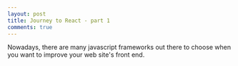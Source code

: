 ```yaml
---
layout: post
title: Journey to React - part 1
comments: true
---
```


Nowadays, there are many javascript frameworks out there to choose when you want to improve your web site's front end.

